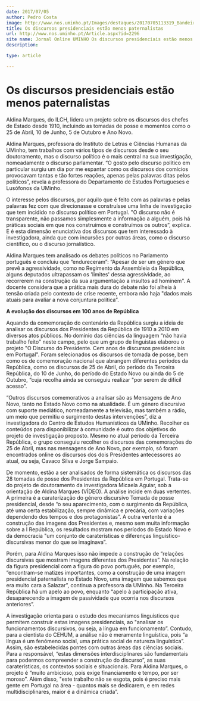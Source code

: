 ```yaml
---
date: 2017/07/05
author: Pedro Costa
image: http://www.nos.uminho.pt/Images/destaques/20170705113319_BandeiradePortugaledoPR.jpg
title: Os discursos presidenciais estão menos paternalistas
url: http://www.nos.uminho.pt/Article.aspx?id=2296
site name: Jornal Online UMINHO Os discursos presidenciais estão menos paternalistas
description: 

type: article

---
```

# Os discursos presidenciais estão menos paternalistas




Aldina Marques, do ILCH, lidera um projeto sobre os discursos dos chefes de Estado desde 1910, incluindo as tomadas de posse e momentos como o 25 de Abril, 10 de Junho, 5 de Outubro e Ano Novo.

Aldina Marques, professora do Instituto de Letras e Ciências Humanas da UMinho, tem trabalhos com vários tipos de discursos desde o seu doutoramento, mas o discurso político é o mais central na sua investigação, nomeadamente o discurso parlamentar. “O gosto pelo discurso político em particular surgiu um dia por me espantar como os discursos dos comícios provocavam tantas e tão fortes reações, apenas pelas palavras ditas pelos políticos”, revela a professora do Departamento de Estudos Portugueses e Lusófonos da UMinho.

O interesse pelos discursos, por aquilo que é feito com as palavras e pelas palavras fez com que direcionasse e construísse uma linha de investigação que tem incidido no discurso político em Portugal. "O discurso não é transparente, não passamos simplesmente a informação a alguém, pois há práticas sociais em que nos construímos e construímos os outros”, explica. E é esta dimensão enunciativa dos discursos que tem interessado à investigadora, ainda que com incursões por outras áreas, como o discurso científico, ou o discurso jornalístico.

Aldina Marques tem analisado os debates políticos no Parlamento português e concluiu que “endureceram”: “Apesar de ser um género que prevê a agressividade, como no Regimento da Assembleia da República, alguns deputados ultrapassam os 'limites' dessa agressividade, ao recorrerem na construção da sua argumentação a insultos ad hominem". A docente considera que a prática mais dura do debate não foi alheia à tensão criada pelo contexto de crise recente, embora não haja "dados mais atuais para avaliar a nova conjuntura política”.


**A evolução dos discursos em 100 anos de República** 

Aquando da comemoração do centenário da República surgiu a ideia de analisar os discursos dos Presidentes da República de 1910 a 2010 em diversos atos públicos. No domínio das ciências da linguagem “não havia trabalho feito" neste campo, pelo que um grupo de linguistas elaborou o projeto "O Discurso do Presidente. Cem anos de discursos presidenciais em Portugal". Foram selecionados os discursos de tomada de posse, bem como os de comemoração nacional que abrangem diferentes períodos da República, como os discursos de 25 de Abril, do período da Terceira República, do 10 de Junho, do período do Estado Novo ou ainda do 5 de Outubro, “cuja recolha ainda se conseguiu realizar "por serem de difícil acesso”.

“Outros discursos comemorativos a analisar são as Mensagens de Ano Novo, tanto no Estado Novo como na atualidade. É um género discursivo com suporte mediático, nomeadamente a televisão, mas também a rádio, um meio que permitiu o surgimento destas intervenções”, diz a investigadora do Centro de Estudos Humanísticos da UMinho. Recolher os conteúdos para disponibilizar à comunidade é outro dos objetivos do projeto de investigação proposto. Mesmo no atual período da Terceira República, o grupo conseguiu recolher os discursos das comemorações do 25 de Abril, mas nas mensagens de Ano Novo, por exemplo, só foram encontrados online os discursos dos dois Presidentes antecessores ao atual, ou seja, Cavaco Silva e Jorge Sampaio.

De momento, estão a ser analisados de forma sistemática os discursos das 28 tomadas de posse dos Presidentes da República em Portugal. Trata-se do projeto de doutoramento da investigadora Micaela Aguiar, sob a orientação de Aldina Marques (VÍDEO). A análise incide em duas vertentes. A primeira é a caraterização do género discursivo Tomada de posse presidencial, desde “o seu aparecimento, com o surgimento da República, até uma certa estabilização, sempre dinâmica e precária, com variações dependendo dos tempos e dos protagonistas”. A outra vertente é a construção das imagens dos Presidentes e, mesmo sem muita informação sobre a I República, os resultados mostram nos períodos do Estado Novo e da democracia "um conjunto de caraterísticas e diferenças linguístico-discursivas menor do que se imaginava”.

Porém, para Aldina Marques isso não impede a construção de “relações discursivas que mostram imagens diferentes dos Presidentes”. Na relação da figura presidencial com a figura do povo português, por exemplo, “encontram-se matizes importantes, como a construção de uma imagem presidencial paternalista no Estado Novo, uma imagem que sabemos que era muito cara a Salazar”, continua a professora da UMinho. Na Terceira República há um apelo ao povo, enquanto “apelo à participação ativa, desaparecendo a imagem de passividade que ocorria nos discursos anteriores”.

A investigação orienta para o estudo dos mecanismos linguísticos que permitem construir estas imagens presidenciais, ao "analisar os funcionamentos discursivos, ou seja, a língua em funcionamento”. Contudo, para a cientista do CEHUM, a análise não é meramente linguística, pois “a língua é um fenómeno social, uma prática social de natureza linguística”. Assim, são estabelecidas pontes com outras áreas das ciências sociais. Para a responsável, “estas dimensões interdisciplinares são fundamentais para podermos compreender a construção do discurso”, as suas caraterísticas, os contextos sociais e situacionais. Para Aldina Marques, o projeto é “muito ambicioso, pois exige financiamento e tempo, por ser moroso”. Além disso, "este trabalho não se esgota, pois é preciso mais gente em Portugal na área - quantos mais se dedicarem, e em redes multidisciplinares, maior é a dinâmica criada”.
